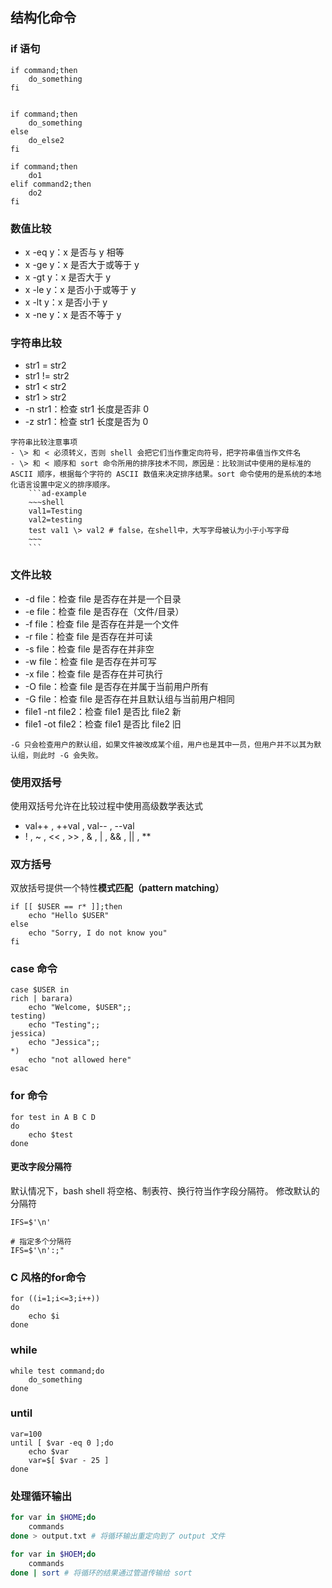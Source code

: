## 结构化命令

### if 语句
```shell
if command;then
	do_something
fi


if command;then
	do_something
else
	do_else2
fi

if command;then
	do1
elif command2;then
	do2
fi
```

### 数值比较
- x -eq y：x 是否与 y 相等
- x -ge y：x 是否大于或等于 y
- x -gt y：x 是否大于 y
- x -le y：x 是否小于或等于 y
- x -lt y：x 是否小于 y
- x -ne y：x 是否不等于 y

### 字符串比较
- str1 = str2
- str1 != str2
- str1 < str2
- str1 > str2
- -n str1：检查 str1 长度是否非 0
- -z str1：检查 str1 长度是否为 0

```ad-note
字符串比较注意事项
- \> 和 < 必须转义，否则 shell 会把它们当作重定向符号，把字符串值当作文件名
- \> 和 < 顺序和 sort 命令所用的排序技术不同，原因是：比较测试中使用的是标准的 ASCII 顺序，根据每个字符的 ASCII 数值来决定排序结果。sort 命令使用的是系统的本地化语言设置中定义的排序顺序。
	```ad-example
	~~~shell
	val1=Testing
	val2=testing
	test val1 \> val2 # false，在shell中，大写字母被认为小于小写字母
	~~~
	```
```

### 文件比较
- -d file：检查 file 是否存在并是一个目录
- -e file：检查 file 是否存在（文件/目录）
- -f file：检查 file 是否存在并是一个文件
- -r file：检查 file 是否存在并可读
- -s file：检查 file 是否存在并非空
- -w file：检查 file 是否存在并可写
- -x file：检查 file 是否存在并可执行
- -O file：检查 file 是否存在并属于当前用户所有
- -G file：检查 file 是否存在并且默认组与当前用户相同
- file1 -nt file2：检查 file1 是否比 file2 新
- file1 -ot file2：检查 file1 是否比 file2 旧

```ad-tip
-G 只会检查用户的默认组，如果文件被改成某个组，用户也是其中一员，但用户并不以其为默认组，则此时 -G 会失败。
```

### 使用双括号
使用双括号允许在比较过程中使用高级数学表达式
- val++ , ++val , val-- , --val
- ! , ~ , << , >> , & , | , && , || , **

### 双方括号
双放括号提供一个特性**模式匹配（pattern matching）**
```shell
if [[ $USER == r* ]];then
	echo "Hello $USER"
else
	echo "Sorry, I do not know you"
fi
```

### case 命令
```shell
case $USER in
rich | barara)
	echo "Welcome, $USER";;
testing)
	echo "Testing";;
jessica)
	echo "Jessica";;
*)
	echo "not allowed here"
esac
```

### for 命令
```shell
for test in A B C D
do
	echo $test
done
```

#### 更改字段分隔符
默认情况下，bash shell 将空格、制表符、换行符当作字段分隔符。
修改默认的分隔符
```shell
IFS=$'\n'

# 指定多个分隔符
IFS=$'\n':;"
```

### C 风格的for命令
```shell
for ((i=1;i<=3;i++))
do
	echo $i
done
```

### while
```shell
while test command;do
	do_something
done
```

### until
```shell
var=100
until [ $var -eq 0 ];do
	echo $var
	var=$[ $var - 25 ]
done
```

### 处理循环输出

```bash
for var in $HOME;do
	commands
done > output.txt # 将循环输出重定向到了 output 文件

for var in $HOEM;do
	commands
done | sort # 将循环的结果通过管道传输给 sort
```
